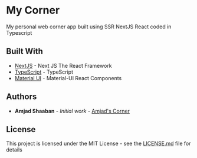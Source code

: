 # My Corner

My personal web corner app built using SSR NextJS React coded in Typescript

## Built With

- [NextJS](https://nextjs.org/) - Next JS The React Framework
- [TypeScript](https://www.typescriptlang.org/) - TypeScript
- [Material UI](https://material-ui.com/) - Material-UI React Components

## Authors

- **Amjad Shaaban** - _Initial work_ - [Amjad's Corner](https://amjadscorner.us)

## License

This project is licensed under the MIT License - see the [LICENSE.md](LICENSE.md) file for details
